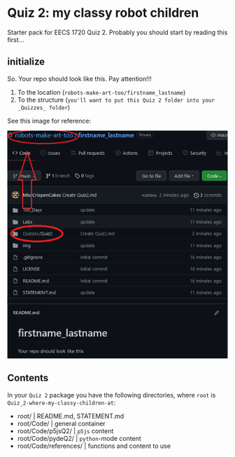 # Quiz 2: my classy robot children

Starter pack for EECS 1720 Quiz 2. Probably you should start by reading this first...

## initialize

So. Your repo should look like this. Pay attention!!!

1. To the location (`robots-make-art-too/firstname_lastname`)
2. To the structure (`you'll want to put this Quiz 2 folder into your _Quizzes_ folder`)

See this image for reference:

![image](/Code/references/repo.png "This is what your repo should look like")

## Contents

In your `Quiz 2` package you have the following directories, where `root` is `Quiz_2-where-my-classy-children-at`:

- root/                     | README.md, STATEMENT.md
- root/Code/                | general container
- root/Code/p5jsQ2/         | `p5js` content
- root/Code/pydeQ2/         | `python`-mode content
- root/Code/references/     | functions and content to use

